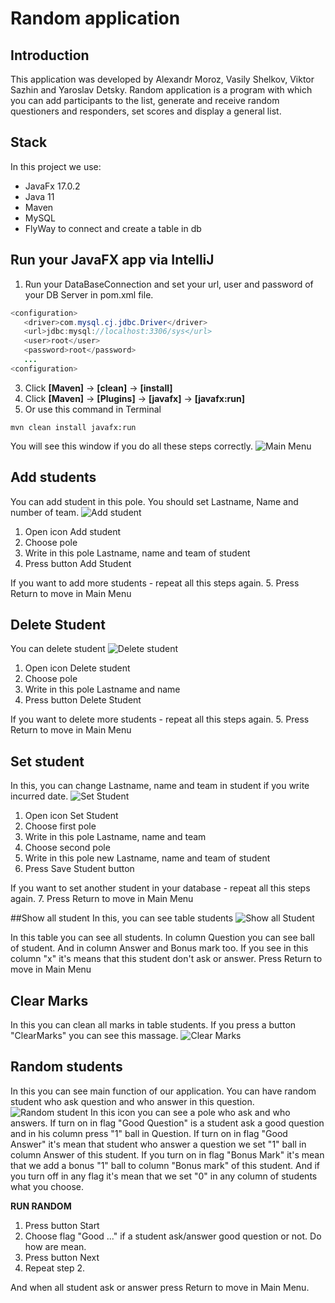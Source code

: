 # Random application
## Introduction
This application was developed by Alexandr Moroz, Vasily Shelkov, Viktor Sazhin and Yaroslav Detsky.
Random application is a program with which you can add participants to the list, generate and receive random questioners and responders, set scores and display a general list.

## Stack
In this project we use:
* JavaFx 17.0.2
* Java 11
* Maven
* MySQL
* FlyWay to connect and create a table in db

## Run your JavaFX app via IntelliJ  
1. Run your DataBaseConnection and set your url, user and password of your DB Server in pom.xml file.
```Java  
<configuration>
   <driver>com.mysql.cj.jdbc.Driver</driver>
   <url>jdbc:mysql://localhost:3306/sys</url>
   <user>root</user>
   <password>root</password>
   ...
<configuration>
   ```
3. Click **[Maven]** -> **[clean]** -> **[install]**  
4. Click **[Maven]** -> **[Plugins]** -> **[javafx]** -> **[javafx:run]**
5. Or use this command in Terminal
```shell
mvn clean install javafx:run
```
You will see this window if you do all these steps correctly.
![Main Menu](https://github.com/AliaksandrMoroz/RandomApl/blob/master/screens/MainMenu.PNG)

## Add students
You can add student in this pole. You should set Lastname, Name and number of team.
![Add student](https://github.com/AliaksandrMoroz/RandomApl/blob/master/screens/AddStudent.PNG)
1. Open icon Add student
2. Choose pole
3. Write in this pole Lastname, name and team of student
4. Press button Add Student

If you want to add more students - repeat all this steps again.
5. Press Return to move in Main Menu

## Delete Student
You can delete student
![Delete student](https://github.com/AliaksandrMoroz/RandomApl/blob/master/screens/DeleteStudent.PNG)
1. Open icon Delete student
2. Choose pole
3. Write in this pole Lastname and name
4. Press button Delete Student

If you want to delete more students - repeat all this steps again.
5. Press Return to move in Main Menu

## Set student
In this, you can change Lastname, name and team in student if you write incurred date.
![Set Student](https://github.com/AliaksandrMoroz/RandomApl/blob/master/screens/SetStudent.PNG)
1. Open icon Set Student
2. Choose first pole
3. Write in this pole Lastname, name and team
4. Choose second pole
5. Write in this pole new Lastname, name and team of student
6. Press Save Student button

If you want to set another student in your database - repeat all this steps again.
7. Press Return to move in Main Menu

##Show all student
In this, you can see table students
![Show all Student](https://github.com/AliaksandrMoroz/RandomApl/blob/master/screens/ShowStudent.PNG)

In this table you can see all students. In column Question you can see ball of student. And in column Answer and Bonus mark too.
If you see in this column "x" it's means that this student don't ask or answer.
Press Return to move in Main Menu

## Clear Marks
In this you can clean all marks in table students.
If you press a button "ClearMarks" you can see this massage.
![Clear Marks](https://github.com/AliaksandrMoroz/RandomApl/blob/master/screens/ClearMarks.PNG)

## Random students
In this you can see main function of our application. You can have random student who ask question and who answer in this question.
![Random student](https://github.com/AliaksandrMoroz/RandomApl/blob/master/screens/RandomStudent.PNG)
In this icon you can see a pole who ask and who answers. 
If turn on in flag "Good Question" is a student ask a good question and in his column press "1" ball in Question.
If turn on in flag "Good Answer" it's mean that student who answer a question we set "1" ball in column Answer of this student.
If you turn on in flag "Bonus Mark" it's mean that we add a bonus "1" ball to column "Bonus mark" of this student.
And if you turn off in any flag it's mean that we set "0" in any column of students what you choose.

**RUN RANDOM**
1. Press button Start
2. Choose flag "Good ..." if a student ask/answer good question or not. Do how are mean.
3. Press button Next
4. Repeat step 2.

And when all student ask or answer press Return to move in Main Menu.


